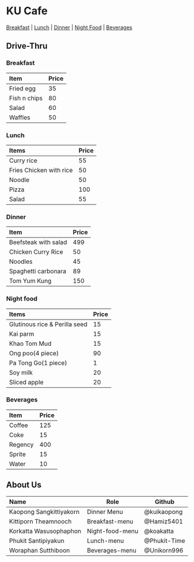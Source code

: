 # KU Cafe

[Breakfast](Menu.md#breakfast) | [Lunch](Menu.md#lunch) | [Dinner](Menu.md#dinner) | [Night Food](Menu.md#night-food) | [Beverages](Menu.md#beverages)

## Drive-Thru

### Breakfast

| Item         | Price |
|:-------------|-------|
| Fried egg    | 35    |
| Fish n chips | 80    |
| Salad        | 60    |
| Waffles      | 50    |

### Lunch

| Items                   | Price |
|:------------------------|-------|
| Curry rice              | 55    |
| Fries Chicken with rice | 50    |
| Noodle                  | 50    |
| Pizza                   | 100   |
| Salad                   | 55    |

### Dinner

| Item                      | Price    |
|:--------------------------|----------|
| Beefsteak with salad      | 499      |
| Chicken Curry Rice        | 50       |
| Noodles                   | 45       |
| Spaghetti carbonara       | 89       |
| Tom Yum Kung              | 150      |

### Night food

|Items                         | Price  |
|:-----------------------------|--------|
|Glutinous rice & Perilla seed | 15     |
|Kai parm                      | 15     |
|Khao Tom Mud                  | 15     | 
|Ong poo(4 piece)              | 90     |
|Pa Tong Go(1 piece)           | 1      |
|Soy milk                      | 20     |
|Sliced apple                  | 20     |

### Beverages

| Item                     | Price    |
|:-------------------------|----------|
| Coffee                   | 125      |
| Coke                     | 15       |
| Regency                  | 400      |
| Sprite                   | 15       |
| Water                    | 10       | 

## About Us

| Name                   | Role           | Github       |
|:-----------------------|----------------|--------------|
| Kaopong Sangkittiyakorn| Dinner Menu    | @kuikaopong  |
| Kittiporn Theamnooch   | Breakfast-menu | @Hamiz5401   |
| Korkatta Wasusophaphon | Night-food-menu| @koakatta    |
| Phukit Santipiyakun    | Lunch-menu     | @Phukit-Time |
| Woraphan Sutthiboon    | Beverages-menu | @Unikorn996  |
